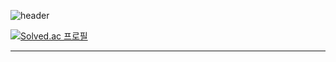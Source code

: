 
![header](https://capsule-render.vercel.app/api?type=slice&color=auto&height=200&section=header&text=JiSoOKim&fontAlign=70&fontAlignY=30&rotate=13&fontSize=80)

[![Solved.ac
프로필](http://mazassumnida.wtf/api/mini/generate_badge?boj=us13579)](https://solved.ac/us13579)


<hr>
